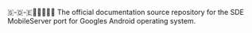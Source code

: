 🇸-🇩-🇪📱️🌐️💾️🤖️📖️ The official documentation source repository for the SDE MobileServer port for Googles Android operating system. 
